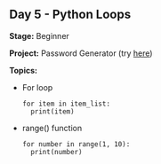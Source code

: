 ## Day 5 - Python Loops

**Stage:** Beginner

**Project:** Password Generator (try [here](https://replit.com/@GloryOdeyemi/PasswordGenerator?v=1))

**Topics:**
* For loop
  ```
  for item in item_list:
    print(item)
  ```
* range() function
  ```
  for number in range(1, 10):
    print(number)
  ```
